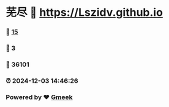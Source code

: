 # 芜尽 :link: https://Lszidv.github.io 
### :page_facing_up: [15](https://Lszidv.github.io/tag.html) 
### :speech_balloon: 3 
### :hibiscus: 36101 
### :alarm_clock: 2024-12-03 14:46:26 
### Powered by :heart: [Gmeek](https://github.com/Meekdai/Gmeek)
